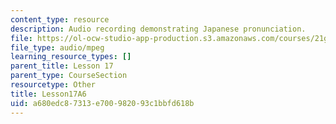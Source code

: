 ```yaml
---
content_type: resource
description: Audio recording demonstrating Japanese pronunciation.
file: https://ol-ocw-studio-app-production.s3.amazonaws.com/courses/21g-504-japanese-iv-spring-2009/a680edc87313e700982093c1bbfd618b_Lesson17A6.mp3
file_type: audio/mpeg
learning_resource_types: []
parent_title: Lesson 17
parent_type: CourseSection
resourcetype: Other
title: Lesson17A6
uid: a680edc8-7313-e700-9820-93c1bbfd618b
---
```

